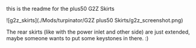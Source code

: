 this is the readme for the plus50 G2Z Skirts

![g2z_skirts](./Mods/turpinator/G2Z plus50 Skirts/g2z_screenshot.png)


The rear skirts (like with the power inlet and other side) are just extended, maybe someone wants to put some keystones in there. :)

